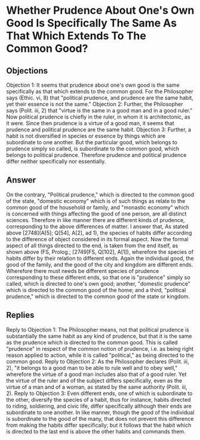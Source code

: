 # Whether Prudence About One's Own Good Is Specifically The Same As That Which Extends To The Common Good?
## Objections
Objection 1: It seems that prudence about one's own good is the same specifically as that which extends to the common good. For the Philosopher says (Ethic. vi, 8) that "political prudence, and prudence are the same habit, yet their essence is not the same."
Objection 2: Further, the Philosopher says (Polit. iii, 2) that "virtue is the same in a good man and in a good ruler." Now political prudence is chiefly in the ruler, in whom it is architectonic, as it were. Since then prudence is a virtue of a good man, it seems that prudence and political prudence are the same habit.
Objection 3: Further, a habit is not diversified in species or essence by things which are subordinate to one another. But the particular good, which belongs to prudence simply so called, is subordinate to the common good, which belongs to political prudence. Therefore prudence and political prudence differ neither specifically nor essentially.
## Answer
On the contrary, "Political prudence," which is directed to the common good of the state, "domestic economy" which is of such things as relate to the common good of the household or family, and "monastic economy" which is concerned with things affecting the good of one person, are all distinct sciences. Therefore in like manner there are different kinds of prudence, corresponding to the above differences of matter.
I answer that, As stated above [2748](A[5]; Q[54], A[2], ad 1), the species of habits differ according to the difference of object considered in its formal aspect. Now the formal aspect of all things directed to the end, is taken from the end itself, as shown above (FS, Prolog.; [2749]FS, Q[102], A[1]), wherefore the species of habits differ by their relation to different ends. Again the individual good, the good of the family, and the good of the city and kingdom are different ends. Wherefore there must needs be different species of prudence corresponding to these different ends, so that one is "prudence" simply so called, which is directed to one's own good; another, "domestic prudence" which is directed to the common good of the home; and a third, "political prudence," which is directed to the common good of the state or kingdom.
## Replies
Reply to Objection 1: The Philosopher means, not that political prudence is substantially the same habit as any kind of prudence, but that it is the same as the prudence which is directed to the common good. This is called "prudence" in respect of the common notion of prudence, i.e. as being right reason applied to action, while it is called "political," as being directed to the common good.
Reply to Objection 2: As the Philosopher declares (Polit. iii, 2), "it belongs to a good man to be able to rule well and to obey well," wherefore the virtue of a good man includes also that of a good ruler. Yet the virtue of the ruler and of the subject differs specifically, even as the virtue of a man and of a woman, as stated by the same authority (Polit. iii, 2).
Reply to Objection 3: Even different ends, one of which is subordinate to the other, diversify the species of a habit, thus for instance, habits directed to riding, soldiering, and civic life, differ specifically although their ends are subordinate to one another. In like manner, though the good of the individual is subordinate to the good of the many, that does not prevent this difference from making the habits differ specifically; but it follows that the habit which is directed to the last end is above the other habits and commands them.